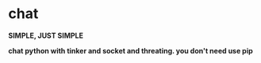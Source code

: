# chat
<strong>SIMPLE, JUST SIMPLE<strong>


chat python with tinker and socket and threating. you don't need use pip
